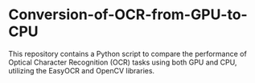 # Conversion-of-OCR-from-GPU-to-CPU
This repository contains a Python script to compare the performance of Optical Character Recognition (OCR) tasks using both GPU and CPU, utilizing the EasyOCR and OpenCV libraries.  
